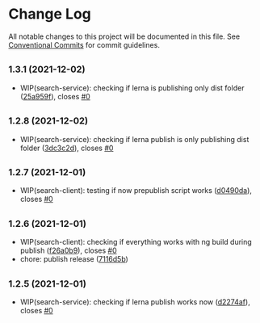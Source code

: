 # Change Log

All notable changes to this project will be documented in this file.
See [Conventional Commits](https://conventionalcommits.org) for commit guidelines.

## <small>1.3.1 (2021-12-02)</small>

* WIP(search-service): checking if lerna is publishing only dist folder ([25a959f](https://github.com/sourcefuse/loopback4-microservice-catalog/commit/25a959f)), closes [#0](https://github.com/sourcefuse/loopback4-microservice-catalog/issues/0)





## <small>1.2.8 (2021-12-02)</small>

* WIP(search-service): checking if lerna publish is only publishing dist folder ([3dc3c2d](https://github.com/sourcefuse/loopback4-microservice-catalog/commit/3dc3c2d)), closes [#0](https://github.com/sourcefuse/loopback4-microservice-catalog/issues/0)





## <small>1.2.7 (2021-12-01)</small>

* WIP(search-client): testing if now prepublish script works ([d0490da](https://github.com/sourcefuse/loopback4-microservice-catalog/commit/d0490da)), closes [#0](https://github.com/sourcefuse/loopback4-microservice-catalog/issues/0)





## <small>1.2.6 (2021-12-01)</small>

* WIP(search-client): checking if everything works with ng build during publish ([f26a0b9](https://github.com/sourcefuse/loopback4-microservice-catalog/commit/f26a0b9)), closes [#0](https://github.com/sourcefuse/loopback4-microservice-catalog/issues/0)
* chore: publish release ([7116d5b](https://github.com/sourcefuse/loopback4-microservice-catalog/commit/7116d5b))





## <small>1.2.5 (2021-12-01)</small>

* WIP(search-service): checking if lerna publish works now ([d2274af](https://github.com/sourcefuse/loopback4-microservice-catalog/commit/d2274af)), closes [#0](https://github.com/sourcefuse/loopback4-microservice-catalog/issues/0)
